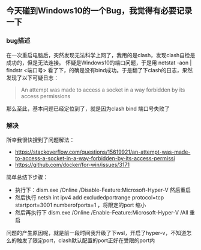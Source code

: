## 今天碰到Windows10的一个Bug，我觉得有必要记录一下

### bug描述

在一次重启电脑后，突然发现无法科学上网了，我用的是clash，发现clash自检是成功的，但是无法连接。
怀疑是Windows10的端口问题，于是用 netstat -aon | findstr <端口号> 看了下，的确是没有bind成功。于是翻了下clash的日志，果然发现了以下可疑日志：

> An attempt was made to access a socket in a way forbidden by its access permissions

那么至此，基本问题已经定位到了，就是因为clash bind 端口号失败了

### 解决

所幸我很快搜到了问题解法：
 - https://stackoverflow.com/questions/15619921/an-attempt-was-made-to-access-a-socket-in-a-way-forbidden-by-its-access-permissi
 - https://github.com/docker/for-win/issues/3171

简单总结下步骤：
 - 执行下：dism.exe /Online /Disable-Feature:Microsoft-Hyper-V 然后重启
 - 然后执行 netsh int ipv4 add excludedportrange protocol=tcp startport=3001 numberofports=1 ，将限定的port 缩小
 - 然后再执行下 dism.exe /Online /Enable-Feature:Microsoft-Hyper-V /All 重启

问题的产生原因呢，就是前一段时间我升级了下wsl，开启了hyper-v，不知道怎么的触发了限定port，clash默认配置的port正好在受限的port内